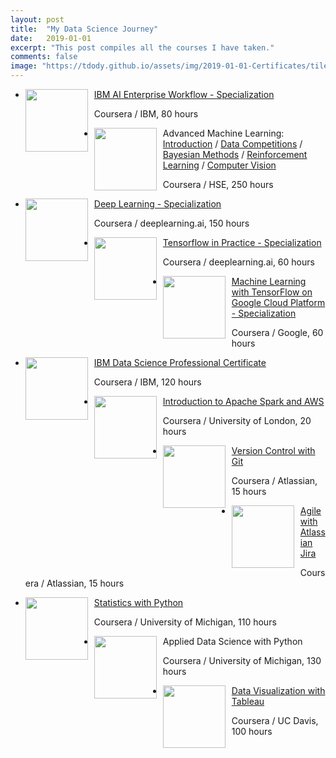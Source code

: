 ```yaml
---
layout: post
title:  "My Data Science Journey"
date:   2019-01-01
excerpt: "This post compiles all the courses I have taken."
comments: false
image: "https://tdody.github.io/assets/img/2019-01-01-Certificates/tile.jpeg"
---
```

<div class="post-list">
    <ul>
        <li  class="wow fadeInLeft" data-wow-duration="1.5s" style="visibility: visible; animation-duration: 1.5s; animation-name: fadeInLeft;">
            <img src="https://tdody.github.io/assets/img/2019-01-01-Certificates/IBMWorkflow.jpeg" style="float:left;width:100px;height:100px;padding-right:10px">
            <a class="zoombtn" href="https://www.coursera.org/account/accomplishments/specialization/certificate/2CUHULKFHUXD" target="_blank">IBM AI Enterprise Workflow - Specialization</a>
            <p>Coursera / IBM, 80 hours</p>
        </li>
    </ul>
        <ul>
        <li  class="wow fadeInLeft" data-wow-duration="1.5s" style="visibility: visible; animation-duration: 1.5s; animation-name: fadeInLeft;">
            <img src="https://tdody.github.io/assets/img/2019-01-01-Certificates/advanced.jpeg" style="float:left;width:100px;height:100px;padding-right:10px">
            <a class="zoombtn"> Advanced Machine Learning: </a>
            <a class="zoombtn" href="https://www.coursera.org/account/accomplishments/certificate/GGMNVWSBAGT5" target="_blank">Introduction</a>
            <a class="zoombtn">/</a>
            <a class="zoombtn" href="https://www.coursera.org/account/accomplishments/certificate/UPSMQP3K4G6X" target="_blank">Data Competitions</a>
            <a class="zoombtn">/</a>
            <a class="zoombtn" href="https://www.coursera.org/account/accomplishments/certificate/W2EDL45XSXM6" target="_blank">Bayesian Methods</a>
            <a class="zoombtn">/</a>
            <a class="zoombtn" href="https://www.coursera.org/account/accomplishments/certificate/FW3A2YDB4XM9" target="_blank">Reinforcement Learning</a>
            <a class="zoombtn">/</a>
            <a class="zoombtn" href="https://www.coursera.org/account/accomplishments/certificate/X6R29MCNZPQX" target="_blank">Computer Vision</a>
            <p>Coursera / HSE, 250 hours</p>
        </li>
    </ul>
    <ul>
        <li  class="wow fadeInLeft" data-wow-duration="1.5s" style="visibility: visible; animation-duration: 1.5s; animation-name: fadeInLeft;">
            <img src="https://tdody.github.io/assets/img/2019-01-01-Certificates/DeepLearning.jpeg" style="float:left;width:100px;height:100px;padding-right:10px">
            <a class="zoombtn" href="https://www.coursera.org/account/accomplishments/specialization/certificate/FFLENBEMCWRJ" target="_blank">Deep Learning - Specialization</a>
            <p>Coursera / deeplearning.ai, 150 hours</p>
        </li>
    </ul>
    <ul>
        <li  class="wow fadeInLeft" data-wow-duration="1.5s" style="visibility: visible; animation-duration: 1.5s; animation-name: fadeInLeft;">
            <img src="https://tdody.github.io/assets/img/2019-01-01-Certificates/TensorFlowInPractice.jpeg" style="float:left;width:100px;height:100px;padding-right:10px">
            <a class="zoombtn" href="https://www.coursera.org/account/accomplishments/specialization/certificate/GPGWT4UE4M9P" target="_blank">Tensorflow in Practice - Specialization</a>
            <p>Coursera / deeplearning.ai, 60 hours</p>
        </li>
    </ul>
    <ul>
        <li  class="wow fadeInLeft" data-wow-duration="1.5s" style="visibility: visible; animation-duration: 1.5s; animation-name: fadeInLeft;">
            <img src="https://tdody.github.io/assets/img/2019-01-01-Certificates/MachineLearningGoogle.jpeg" style="float:left;width:100px;height:100px;padding-right:10px">
            <a class="zoombtn" href="https://www.coursera.org/account/accomplishments/specialization/certificate/GPGWT4UE4M9P" target="_blank">Machine Learning with TensorFlow on Google Cloud Platform - Specialization</a>
            <p>Coursera / Google, 60 hours</p>
        </li>
    </ul>
    <ul>
        <li  class="wow fadeInLeft" data-wow-duration="1.5s" style="visibility: visible; animation-duration: 1.5s; animation-name: fadeInLeft;">
            <img src="https://tdody.github.io/assets/img/2019-01-01-Certificates/IBM.jpeg" style="float:left;width:100px;height:100px;padding-right:10px">
            <a class="zoombtn" href="https://www.coursera.org/account/accomplishments/specialization/certificate/Z974VXH4QY7C" target="_blank">IBM Data Science Professional Certificate</a>
            <p>Coursera / IBM, 120 hours</p>
        </li>
    </ul>
    <ul>
        <li  class="wow fadeInLeft" data-wow-duration="1.5s" style="visibility: visible; animation-duration: 1.5s; animation-name: fadeInLeft;">
            <img src="https://tdody.github.io/assets/img/2019-01-01-Certificates/Apache.jpg" style="float:left;width:100px;height:100px;padding-right:10px">
            <a class="zoombtn" href="https://www.coursera.org/account/accomplishments/certificate/YGQFPDXH74DV" target="_blank">Introduction to Apache Spark and AWS</a>
            <p>Coursera / University of London, 20 hours</p>
        </li>
    </ul>
    <ul>
        <li  class="wow fadeInLeft" data-wow-duration="1.5s" style="visibility: visible; animation-duration: 1.5s; animation-name: fadeInLeft;">
            <img src="https://tdody.github.io/assets/img/2019-01-01-Certificates/Git.jpg" style="float:left;width:100px;height:100px;padding-right:10px">
            <a class="zoombtn" href="https://www.coursera.org/account/accomplishments/certificate/WTYUTBD4D2R7" target="_blank">Version Control with Git</a>
            <p>Coursera / Atlassian, 15 hours</p>
        </li>
    </ul>
    <ul>
        <li  class="wow fadeInLeft" data-wow-duration="1.5s" style="visibility: visible; animation-duration: 1.5s; animation-name: fadeInLeft;">
            <img src="https://tdody.github.io/assets/img/2019-01-01-Certificates/Agile.jpeg" style="float:left;width:100px;height:100px;padding-right:10px">
            <a class="zoombtn" href="https://www.coursera.org/account/accomplishments/certificate/U6J2JY5UGYNB" target="_blank">Agile with Atlassian Jira</a>
            <p>Coursera / Atlassian, 15 hours</p>
        </li>
    </ul>
    <ul>
        <li  class="wow fadeInLeft" data-wow-duration="1.5s" style="visibility: visible; animation-duration: 1.5s; animation-name: fadeInLeft;">
            <img src="https://tdody.github.io/assets/img/2019-01-01-Certificates/StatisticsWithPython.jpg" style="float:left;width:100px;height:100px;padding-right:10px">
            <a class="zoombtn" href="https://www.coursera.org/account/accomplishments/specialization/certificate/3NE3M5ESW945" target="_blank">Statistics with Python</a>
            <p>Coursera / University of Michigan, 110 hours</p>
        </li>
    </ul>
    <ul>
        <li  class="wow fadeInLeft" data-wow-duration="1.5s" style="visibility: visible; animation-duration: 1.5s; animation-name: fadeInLeft;">
            <img src="https://tdody.github.io/assets/img/2019-01-01-Certificates/AppliedDS.jpeg" style="float:left;width:100px;height:100px;padding-right:10px">
            <a class="https://www.coursera.org/account/accomplishments/specialization/certificate/5NAAUWDJH6GY" target="_blank">Applied Data Science with Python</a>
            <p>Coursera / University of Michigan, 130 hours</p>
        </li>
    </ul>
    <ul>
        <li  class="wow fadeInLeft" data-wow-duration="1.5s" style="visibility: visible; animation-duration: 1.5s; animation-name: fadeInLeft;">
            <img src="https://tdody.github.io/assets/img/2019-01-01-Certificates/Tebleau.jpg" style="float:left;width:100px;height:100px;padding-right:10px">
            <a class="zoombtn" href="https://www.coursera.org/account/accomplishments/specialization/certificate/ZDVM8U2VBWZH" target="_blank">Data Visualization with Tableau</a>
            <p>Coursera / UC Davis, 100 hours</p>
        </li>
    </ul>
</div>
